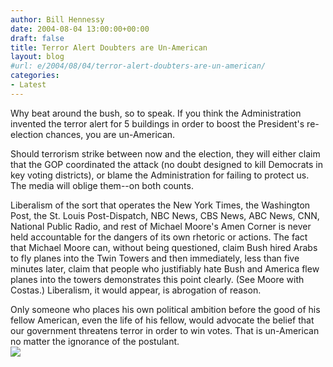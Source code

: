```yaml
---
author: Bill Hennessy
date: 2004-08-04 13:00:00+00:00
draft: false
title: Terror Alert Doubters are Un-American
layout: blog
#url: e/2004/08/04/terror-alert-doubters-are-un-american/
categories:
- Latest
---
```


Why beat around the bush, so to speak.  If you think the Administration invented the terror alert for 5 buildings in order to boost the President's re-election chances, you are un-American.    
  
Should terrorism strike between now and the election, they will either claim that the GOP coordinated the attack (no doubt designed to kill Democrats in key voting districts), or blame the Administration for failing to protect us.  The media will oblige them--on both counts.    
  
Liberalism of the sort that operates the New York Times, the Washington Post, the St. Louis Post-Dispatch, NBC News, CBS News, ABC News, CNN, National Public Radio, and rest of Michael Moore's Amen Corner is never held accountable for the dangers of its own rhetoric or actions.  The fact that Michael Moore can, without being questioned, claim Bush hired Arabs to fly planes into the Twin Towers and then immediately, less than five minutes later, claim that people who justifiably hate Bush and America flew planes into the towers demonstrates this point clearly.  (See Moore with Costas.)  Liberalism, it would appear, is abrogation of reason.    
  
Only someone who places his own political ambition before the good of his fellow American, even the life of his fellow, would advocate the belief that our government threatens terror in order to win votes.  That is un-American no matter the ignorance of the postulant.  
![](https://blog.billhennessy.com/aggbug.aspx?PostID=655)

